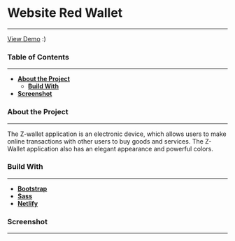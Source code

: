 # Website Red Wallet
---
[View Demo](http://nodeca.github.io/pica/demo/ "Demo Program!") :)

### Table of Contents
---

+ __[About the Project](https://nodeca.github.io/pica/demo/)__
  - __[Build With](https://nodeca.github.io/pica/demo/)__
+ __[Screenshot](https://nodeca.github.io/pica/demo/)__


### About the Project
---
The Z-wallet application is an electronic device, which allows users to make online transactions with other users to buy goods and services. The Z-Wallet application also has an elegant appearance and powerful colors.

### Build With
---
+ __[Bootstrap](https://getbootstrap.com/)__
+ __[Sass](https://sass-lang.com/)__
+ __[Netlify](https://www.netlify.com/)__

### Screenshot
---
